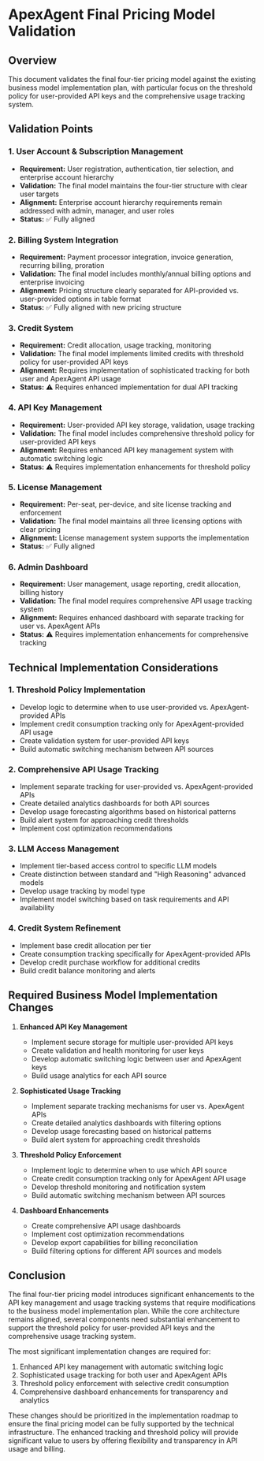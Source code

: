 # ApexAgent Final Pricing Model Validation

## Overview
This document validates the final four-tier pricing model against the existing business model implementation plan, with particular focus on the threshold policy for user-provided API keys and the comprehensive usage tracking system.

## Validation Points

### 1. User Account & Subscription Management
- **Requirement:** User registration, authentication, tier selection, and enterprise account hierarchy
- **Validation:** The final model maintains the four-tier structure with clear user targets
- **Alignment:** Enterprise account hierarchy requirements remain addressed with admin, manager, and user roles
- **Status:** ✅ Fully aligned

### 2. Billing System Integration
- **Requirement:** Payment processor integration, invoice generation, recurring billing, proration
- **Validation:** The final model includes monthly/annual billing options and enterprise invoicing
- **Alignment:** Pricing structure clearly separated for API-provided vs. user-provided options in table format
- **Status:** ✅ Fully aligned with new pricing structure

### 3. Credit System
- **Requirement:** Credit allocation, usage tracking, monitoring
- **Validation:** The final model implements limited credits with threshold policy for user-provided API keys
- **Alignment:** Requires implementation of sophisticated tracking for both user and ApexAgent API usage
- **Status:** ⚠️ Requires enhanced implementation for dual API tracking

### 4. API Key Management
- **Requirement:** User-provided API key storage, validation, usage tracking
- **Validation:** The final model includes comprehensive threshold policy for user-provided API keys
- **Alignment:** Requires enhanced API key management system with automatic switching logic
- **Status:** ⚠️ Requires implementation enhancements for threshold policy

### 5. License Management
- **Requirement:** Per-seat, per-device, and site license tracking and enforcement
- **Validation:** The final model maintains all three licensing options with clear pricing
- **Alignment:** License management system supports the implementation
- **Status:** ✅ Fully aligned

### 6. Admin Dashboard
- **Requirement:** User management, usage reporting, credit allocation, billing history
- **Validation:** The final model requires comprehensive API usage tracking system
- **Alignment:** Requires enhanced dashboard with separate tracking for user vs. ApexAgent APIs
- **Status:** ⚠️ Requires implementation enhancements for comprehensive tracking

## Technical Implementation Considerations

### 1. Threshold Policy Implementation
- Develop logic to determine when to use user-provided vs. ApexAgent-provided APIs
- Implement credit consumption tracking only for ApexAgent-provided API usage
- Create validation system for user-provided API keys
- Build automatic switching mechanism between API sources

### 2. Comprehensive API Usage Tracking
- Implement separate tracking for user-provided vs. ApexAgent-provided APIs
- Create detailed analytics dashboards for both API sources
- Develop usage forecasting algorithms based on historical patterns
- Build alert system for approaching credit thresholds
- Implement cost optimization recommendations

### 3. LLM Access Management
- Implement tier-based access control to specific LLM models
- Create distinction between standard and "High Reasoning" advanced models
- Develop usage tracking by model type
- Implement model switching based on task requirements and API availability

### 4. Credit System Refinement
- Implement base credit allocation per tier
- Create consumption tracking specifically for ApexAgent-provided APIs
- Develop credit purchase workflow for additional credits
- Build credit balance monitoring and alerts

## Required Business Model Implementation Changes

1. **Enhanced API Key Management**
   - Implement secure storage for multiple user-provided API keys
   - Create validation and health monitoring for user keys
   - Develop automatic switching logic between user and ApexAgent keys
   - Build usage analytics for each API source

2. **Sophisticated Usage Tracking**
   - Implement separate tracking mechanisms for user vs. ApexAgent APIs
   - Create detailed analytics dashboards with filtering options
   - Develop usage forecasting based on historical patterns
   - Build alert system for approaching credit thresholds

3. **Threshold Policy Enforcement**
   - Implement logic to determine when to use which API source
   - Create credit consumption tracking only for ApexAgent API usage
   - Develop threshold monitoring and notification system
   - Build automatic switching mechanism between API sources

4. **Dashboard Enhancements**
   - Create comprehensive API usage dashboards
   - Implement cost optimization recommendations
   - Develop export capabilities for billing reconciliation
   - Build filtering options for different API sources and models

## Conclusion

The final four-tier pricing model introduces significant enhancements to the API key management and usage tracking systems that require modifications to the business model implementation plan. While the core architecture remains aligned, several components need substantial enhancement to support the threshold policy for user-provided API keys and the comprehensive usage tracking system.

The most significant implementation changes are required for:
1. Enhanced API key management with automatic switching logic
2. Sophisticated usage tracking for both user and ApexAgent APIs
3. Threshold policy enforcement with selective credit consumption
4. Comprehensive dashboard enhancements for transparency and analytics

These changes should be prioritized in the implementation roadmap to ensure the final pricing model can be fully supported by the technical infrastructure. The enhanced tracking and threshold policy will provide significant value to users by offering flexibility and transparency in API usage and billing.
